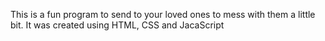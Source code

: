 This is a fun program to send to your loved ones to mess with them a little bit. It was created using HTML, CSS and JacaScript
